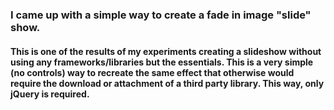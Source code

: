 ### I came up with a simple way to create a fade in image "slide" show. 

#### This is one of the results of my experiments creating a slideshow without using any frameworks/libraries but the essentials. This is a very simple (no controls) way to recreate the same effect that otherwise would require the download or attachment of a third party library. This way, only jQuery is required.